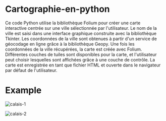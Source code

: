 # Cartographie-en-python
Ce code Python utilise la bibliothèque Folium pour créer une carte interactive centrée sur une ville sélectionnée par l'utilisateur. Le nom de la ville est saisi dans une interface graphique construite avec la bibliothèque Tkinter. Les coordonnées de la ville sont obtenues à partir d'un service de géocodage en ligne grâce à la bibliothèque Geopy. Une fois les coordonnées de la ville récupérées, la carte est créée avec Folium. Différentes couches de tuiles sont disponibles pour la carte, et l'utilisateur peut choisir lesquelles sont affichées grâce à une couche de contrôle. La carte est enregistrée en tant que fichier HTML et ouverte dans le navigateur par défaut de l'utilisateur.
# Example 
![calais-1](https://user-images.githubusercontent.com/63798471/236025647-f2e92f16-9ec9-47b7-9e37-63d83695fc41.png)


![calais-2](https://user-images.githubusercontent.com/63798471/236026359-e7bc1423-0744-4f72-9736-6ddea87baf9e.png)
